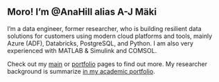 ## Moro! I’m @AnaHill alias A-J Mäki
I’m a data engineer, former researcher, who is building resilient data solutions for customers using modern cloud platforms and tools, mainly Azure (ADF), Databricks, PostgreSQL, and Python. 
I am also very experienced with MATLAB & Simulink and COMSOL. 

Check out my [main](https://anahill.github.io/) or [portfolio](https://anahill.github.io/portfolio/) pages to find out more. My researcher background is summarize [in my academic portfolio](https://anahill.github.io/academic-portfolio/).

<!---
AnaHill/AnaHill is a ✨ special ✨ repository because its `README.md` (this file) appears on your GitHub profile.
You can click the Preview link to take a look at your changes.
- 💞️ I’m looking to collaborate on ...
- 📫 How to reach me ...
--->
